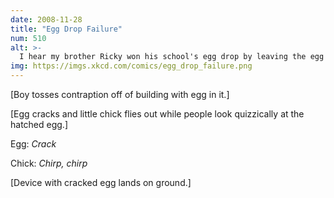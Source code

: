 ```yaml
---
date: 2008-11-28
title: "Egg Drop Failure"
num: 510
alt: >-
  I hear my brother Ricky won his school's egg drop by leaving the egg inside the hen.
img: https://imgs.xkcd.com/comics/egg_drop_failure.png
---
```

[Boy tosses contraption off of building with egg in it.]

[Egg cracks and little chick flies out while people look quizzically at the hatched egg.]

Egg: *Crack*

Chick: *Chirp, chirp*

[Device with cracked egg lands on ground.]
